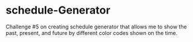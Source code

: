 # schedule-Generator
Challenge #5 on creating schedule generator that allows me to show the past, present, and future by different color codes shown on the time.
